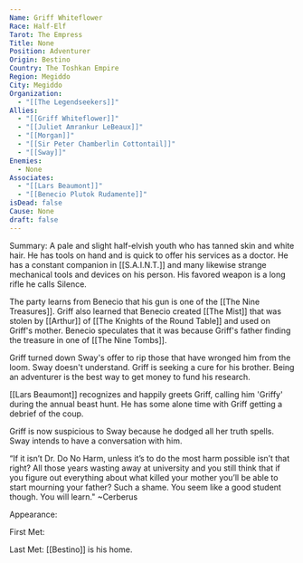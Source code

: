 ```yaml
---
Name: Griff Whiteflower
Race: Half-Elf
Tarot: The Empress
Title: None
Position: Adventurer
Origin: Bestino
Country: The Toshkan Empire
Region: Megiddo
City: Megiddo
Organization:
  - "[[The Legendseekers]]"
Allies:
  - "[[Griff Whiteflower]]"
  - "[[Juliet Amrankur LeBeaux]]"
  - "[[Morgan]]"
  - "[[Sir Peter Chamberlin Cottontail]]"
  - "[[Sway]]"
Enemies:
  - None
Associates:
  - "[[Lars Beaumont]]"
  - "[[Benecio Plutok Rudamente]]"
isDead: false
Cause: None
draft: false
---
```

Summary: A pale and slight half-elvish youth who has tanned skin and white hair. He has tools on hand and is quick to offer his services as a doctor. He has a constant companion in [[S.A.I.N.T.]] and many likewise strange mechanical tools and devices on his person. His favored weapon is a long rifle he calls Silence.

The party learns from Benecio that his gun is one of the [[The Nine Treasures]]. Griff also learned that Benecio created [[The Mist]] that was stolen by [[Arthur]] of [[The Knights of the Round Table]] and used on Griff's mother. Benecio speculates that it was because Griff's father finding the treasure in one of [[The Nine Tombs]]. 

Griff turned down Sway's offer to rip those that have wronged him from the loom. Sway doesn't understand. Griff is seeking a cure for his brother. Being an adventurer is the best way to get money to fund his research.

[[Lars Beaumont]] recognizes and happily greets Griff, calling him 'Griffy' during the annual beast hunt. He has some alone time with Griff getting a debrief of the coup. 

Griff is now suspicious to Sway because he dodged all her truth spells. Sway intends to have a conversation with him.



“If it isn’t Dr. Do No Harm, unless it’s to do the most harm possible isn’t that right? All those years wasting away at university and you still think that if you figure out everything about what killed your mother you’ll be able to start mourning your father? Such a shame. You seem like a good student though. You will learn." ~Cerberus


Appearance: 

First Met: 

Last Met: 
[[Bestino]] is his home.

